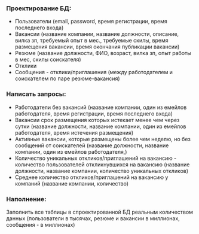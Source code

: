 ### Проектирование БД:

+ Пользователи (email, password, время регистрации, время последнего входа)
+ Вакансии (название компании, название должности, описание, вилка зп, требуемый опыт в мес., требуемые скилы, время размещения вакансии, время окончания публикации вакансии)
+ Резюме (название должности, ФИО, возраст, вилка зп, опыт работы в мес, скилы соискателя)
+ Отклики
+ Сообщения - отклики/приглашения (между работодателем и соискателем по паре резюме-вакансия)

### Написать запросы:

+ Работодатели без вакансий (название компании, один из емейлов работодателя, время регистрации, время последнего входа)
+ Вакансии срок размещения которых истекает менее чем через сутки (название должности, название компании, один из емейлов работодателя, время истечения размещения)
+ Активные вакансии, которые размещены более чем неделю, но без сообщений от соискателей (название должности, название компании, один из емейлов работодателя,)
+ Количество уникальных откликов/приглашений на вакансию - количество пользователей откликнувшихся на вакансию (название должности, название компании, количество уникальных откликов)
+ Среднее количество откликов/приглашений на вакансию у компаний (название компании, количество)

### Наполнение:

Заполнить все таблицы в спроектированной БД реальным количеством данных (пользователи в тысячах, резюме и вакансии в миллионах, сообщения - в миллионах)
